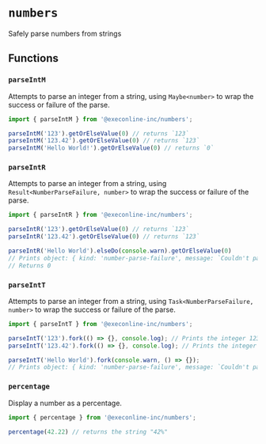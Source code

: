# `numbers`

Safely parse numbers from strings

## Functions

### `parseIntM`

Attempts to parse an integer from a string, using `Maybe<number>` to wrap the success or failure of
the parse.

```ts
import { parseIntM } from '@execonline-inc/numbers';

parseIntM('123').getOrElseValue(0) // returns `123`
parseIntM('123.42').getOrElseValue(0) // returns `123`
parseIntM('Hello World!').getOrElseValue(0) // returns `0`
```

### `parseIntR`

Attempts to parse an integer from a string, using `Result<NumberParseFailure, number>` to wrap the
success or failure of the parse.

```ts
import { parseIntR } from '@execonline-inc/numbers';

parseIntR('123').getOrElseValue(0) // returns `123`
parseIntR('123.42').getOrElseValue(0) // returns `123`

parseIntR('Hello World').elseDo(console.warn).getOrElseValue(0)
// Prints object: { kind: 'number-parse-failure', message: `Couldn't parse string into a number` }
// Returns 0
```

### `parseIntT`

Attempts to parse an integer from a string, using `Task<NumberParseFailure, number>` to wrap the
success or failure of the parse.

```ts
import { parseIntT } from '@execonline-inc/numbers';

parseIntT('123').fork(() => {}, console.log); // Prints the integer 123
parseIntT('123.42').fork(() => {}, console.log); // Prints the integer 123

parseIntT('Hello World').fork(console.warn, () => {});
// Prints object: { kind: 'number-parse-failure', message: `Couldn't parse string into a number` }
```

### `percentage`

Display a number as a percentage.

```ts
import { percentage } from '@execonline-inc/numbers';

percentage(42.22) // returns the string "42%"
```
